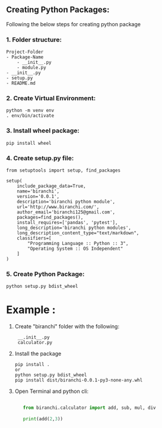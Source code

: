 
## Creating Python Packages:

Following the below steps for creating python package


### 1. Folder structure:

    Project-Folder
	- Package-Name
		- __init__.py
		- module.py
	- __init__.py
	- setup.py
	- README.md
	
	
### 2. Create Virtual Environment:
	python -m venv env
	. env/bin/activate
	
	
### 3. Install wheel package:

	pip install wheel
	
	
### 4. Create setup.py file:

```python3
from setuptools import setup, find_packages

setup(
	include_package_data=True,
	name='biranchi',
	version='0.0.1',
	description='biranchi python module',
	url='http://www.biranchi.com/',
	author_email='biranchi125@gmail.com',
	packages=find_packages(),
	install_requires=['pandas', 'pytest'],
	long_description='biranchi python modules',
	long_description_content_type="text/markdown",
	classifiers=[
		"Programming Language :: Python :: 3",
		"Operating System :: OS Independent"
	]
)
```

### 5. Create Python Package:
	python setup.py bdist_wheel





Example :
==========

1. Create "biranchi" folder with the following:

   ```shell
    __.init__.py
    calculator.py
   ```
	
2. Install the package

   ```shell
   pip install .
   or 
   python setup.py bdist_wheel
   pip install dist/biranchi-0.0.1-py3-none-any.whl
   ```
   
3. Open Terminal and python cli:

   ```python
     
      from biranchi.calculator import add, sub, mul, div
	
      print(add(2,3))
   ```

